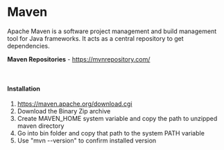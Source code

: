 # Maven

Apache Maven is a software project management and build management tool for Java frameworks. It acts as a central repository to get dependencies.

**Maven Repositories** - https://mvnrepository.com/​

<br/>


#### Installation

1. https://maven.apache.org/download.cgi
2. Download the Binary Zip archive
3. Create MAVEN_HOME system variable and copy the path to unzipped maven directory
4. Go into bin folder and copy that path to the system PATH variable
5. Use "mvn --version" to confirm installed version
